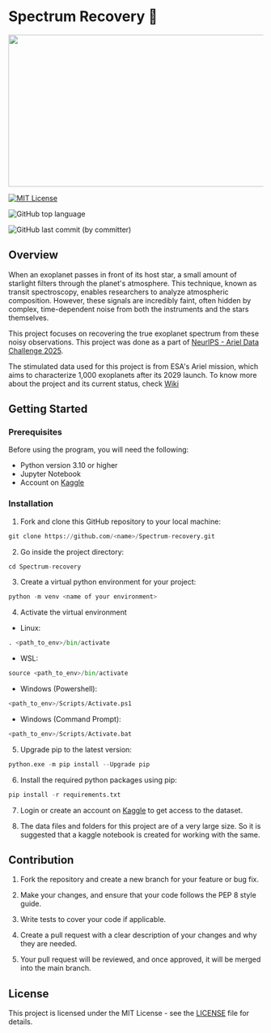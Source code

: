 
# Spectrum Recovery 🌠

<p align = "center">
<img src = "https://wallpaperaccess.com/full/47178.jpg" width = "800" height = "300" />
</p>


[![MIT License](https://img.shields.io/badge/License-MIT-green.svg)](https://choosealicense.com/licenses/mit/)

![GitHub top language](https://img.shields.io/github/languages/top/Alcatraz312/Spectrum-recovery)

![GitHub last commit (by committer)](https://img.shields.io/github/last-commit/Alcatraz312/Spectrum-recovery)

## Overview

When an exoplanet passes in front of its host star, a small amount of starlight filters through the planet's atmosphere. This technique, known as transit spectroscopy, enables researchers to analyze atmospheric composition. However, these signals are incredibly faint, often hidden by complex, time-dependent noise from both the instruments and the stars themselves.

This project focuses on recovering the true exoplanet spectrum from these noisy observations. This project was done as a part of [NeurIPS - Ariel Data Challenge 2025](https://www.kaggle.com/competitions/ariel-data-challenge-2025).

The stimulated data used for this project is from ESA's Ariel mission, which aims to characterize 1,000 exoplanets after its 2029 launch.
To know more about the project and its current status, check [Wiki](https://github.com/Alcatraz312/Spectrum-recovery/wiki)

## Getting Started

### Prerequisites

Before using the program, you will need the following: 

* Python version 3.10 or higher 
* Jupyter Notebook
* Account on [Kaggle](https://www.kaggle.com/)

### Installation

1. Fork and clone this GitHub repository to your local machine:

```python 
git clone https://github.com/<name>/Spectrum-recovery.git
```
2. Go inside the project directory:

```python
cd Spectrum-recovery
```
3. Create a virtual python environment for your project: 

```python
python -m venv <name of your environment>
```
4. Activate the virtual environment
* Linux:

```python
. <path_to_env>/bin/activate
```
* WSL:
```python
source <path_to_env>/bin/activate
```

* Windows (Powershell):

```python
<path_to_env>/Scripts/Activate.ps1
```

* Windows (Command Prompt):

```python
<path_to_env>/Scripts/Activate.bat
```

5. Upgrade pip to the latest version:

```python
python.exe -m pip install --Upgrade pip
```

6. Install the required python packages using pip:

```python
pip install -r requirements.txt
```

7. Login or create an account on [Kaggle](https://www.kaggle.com/) to get access to the dataset.

8. The data files and folders for this project are of a very large size.
So it is suggested that a kaggle notebook is created for working with the same.

## Contribution
1. Fork the repository and create a new branch for your feature or bug fix.

2. Make your changes, and ensure that your code follows the PEP 8 style guide.

3. Write tests to cover your code if applicable.

4. Create a pull request with a clear description of your changes and why they are needed.

5. Your pull request will be reviewed, and once approved, it will be merged into the main branch.

## License

This project is licensed under the MIT License - see the [LICENSE](https://github.com/Alcatraz312/Spectrum-recovery/blob/main/LICENSE) file for details.
